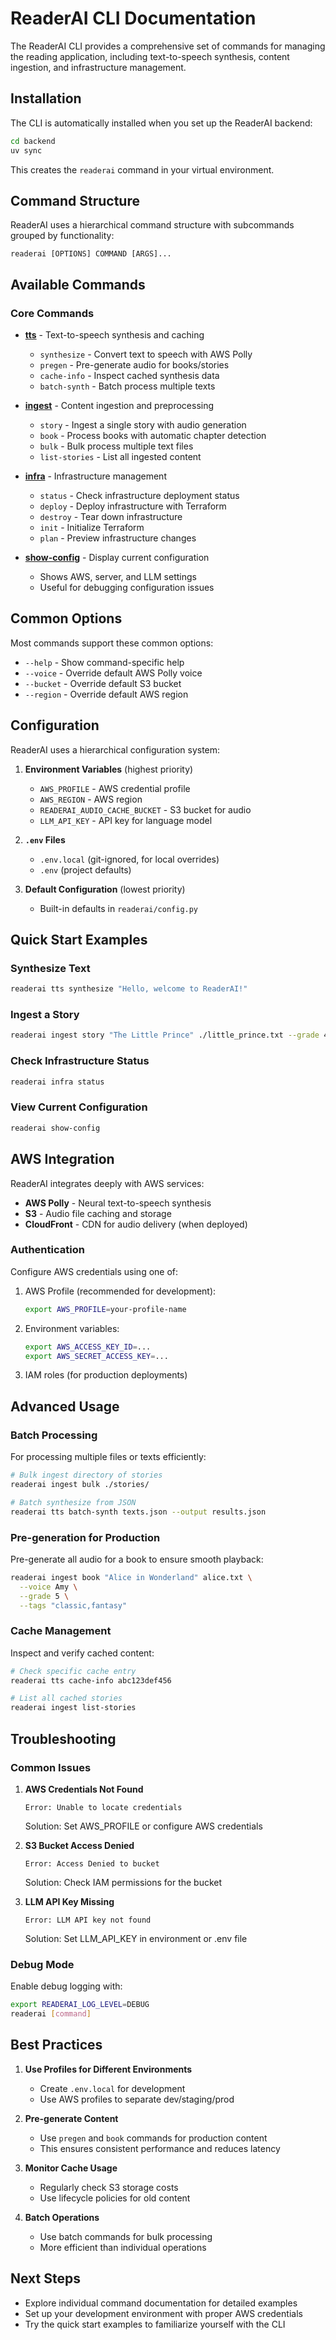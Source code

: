 # ReaderAI CLI Documentation

The ReaderAI CLI provides a comprehensive set of commands for managing the reading application, including text-to-speech synthesis, content ingestion, and infrastructure management.

## Installation

The CLI is automatically installed when you set up the ReaderAI backend:

```bash
cd backend
uv sync
```

This creates the `readerai` command in your virtual environment.

## Command Structure

ReaderAI uses a hierarchical command structure with subcommands grouped by functionality:

```
readerai [OPTIONS] COMMAND [ARGS]...
```

## Available Commands

### Core Commands

- **[tts](tts.md)** - Text-to-speech synthesis and caching
  - `synthesize` - Convert text to speech with AWS Polly
  - `pregen` - Pre-generate audio for books/stories
  - `cache-info` - Inspect cached synthesis data
  - `batch-synth` - Batch process multiple texts

- **[ingest](ingest.md)** - Content ingestion and preprocessing
  - `story` - Ingest a single story with audio generation
  - `book` - Process books with automatic chapter detection
  - `bulk` - Bulk process multiple text files
  - `list-stories` - List all ingested content

- **[infra](infra.md)** - Infrastructure management
  - `status` - Check infrastructure deployment status
  - `deploy` - Deploy infrastructure with Terraform
  - `destroy` - Tear down infrastructure
  - `init` - Initialize Terraform
  - `plan` - Preview infrastructure changes

- **[show-config](show-config.md)** - Display current configuration
  - Shows AWS, server, and LLM settings
  - Useful for debugging configuration issues

## Common Options

Most commands support these common options:

- `--help` - Show command-specific help
- `--voice` - Override default AWS Polly voice
- `--bucket` - Override default S3 bucket
- `--region` - Override default AWS region

## Configuration

ReaderAI uses a hierarchical configuration system:

1. **Environment Variables** (highest priority)
   - `AWS_PROFILE` - AWS credential profile
   - `AWS_REGION` - AWS region
   - `READERAI_AUDIO_CACHE_BUCKET` - S3 bucket for audio
   - `LLM_API_KEY` - API key for language model

2. **`.env` Files**
   - `.env.local` (git-ignored, for local overrides)
   - `.env` (project defaults)

3. **Default Configuration** (lowest priority)
   - Built-in defaults in `readerai/config.py`

## Quick Start Examples

### Synthesize Text

```bash
readerai tts synthesize "Hello, welcome to ReaderAI!"
```

### Ingest a Story

```bash
readerai ingest story "The Little Prince" ./little_prince.txt --grade 4
```

### Check Infrastructure Status

```bash
readerai infra status
```

### View Current Configuration

```bash
readerai show-config
```

## AWS Integration

ReaderAI integrates deeply with AWS services:

- **AWS Polly** - Neural text-to-speech synthesis
- **S3** - Audio file caching and storage
- **CloudFront** - CDN for audio delivery (when deployed)

### Authentication

Configure AWS credentials using one of:

1. AWS Profile (recommended for development):

   ```bash
   export AWS_PROFILE=your-profile-name
   ```

2. Environment variables:

   ```bash
   export AWS_ACCESS_KEY_ID=...
   export AWS_SECRET_ACCESS_KEY=...
   ```

3. IAM roles (for production deployments)

## Advanced Usage

### Batch Processing

For processing multiple files or texts efficiently:

```bash
# Bulk ingest directory of stories
readerai ingest bulk ./stories/

# Batch synthesize from JSON
readerai tts batch-synth texts.json --output results.json
```

### Pre-generation for Production

Pre-generate all audio for a book to ensure smooth playback:

```bash
readerai ingest book "Alice in Wonderland" alice.txt \
  --voice Amy \
  --grade 5 \
  --tags "classic,fantasy"
```

### Cache Management

Inspect and verify cached content:

```bash
# Check specific cache entry
readerai tts cache-info abc123def456

# List all cached stories
readerai ingest list-stories
```

## Troubleshooting

### Common Issues

1. **AWS Credentials Not Found**

   ```
   Error: Unable to locate credentials
   ```

   Solution: Set AWS_PROFILE or configure AWS credentials

2. **S3 Bucket Access Denied**

   ```
   Error: Access Denied to bucket
   ```

   Solution: Check IAM permissions for the bucket

3. **LLM API Key Missing**
   ```
   Error: LLM API key not found
   ```
   Solution: Set LLM_API_KEY in environment or .env file

### Debug Mode

Enable debug logging with:

```bash
export READERAI_LOG_LEVEL=DEBUG
readerai [command]
```

## Best Practices

1. **Use Profiles for Different Environments**
   - Create `.env.local` for development
   - Use AWS profiles to separate dev/staging/prod

2. **Pre-generate Content**
   - Use `pregen` and `book` commands for production content
   - This ensures consistent performance and reduces latency

3. **Monitor Cache Usage**
   - Regularly check S3 storage costs
   - Use lifecycle policies for old content

4. **Batch Operations**
   - Use batch commands for bulk processing
   - More efficient than individual operations

## Next Steps

- Explore individual command documentation for detailed examples
- Set up your development environment with proper AWS credentials
- Try the quick start examples to familiarize yourself with the CLI

